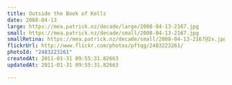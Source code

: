 ```yaml
---
title: Outside the Book of Kells
date: 2008-04-13
large: https://mea.patrick.nz/decade/large/2008-04-13-2167.jpg
small: https://mea.patrick.nz/decade/small/2008-04-13-2167.jpg
smallRetina: https://mea.patrick.nz/decade/small/2008-04-13-2167@2x.jpg
flickrUrl: http://www.flickr.com/photos/pftqg/2483223261/
photoId: "2483223261"
createdAt: 2011-01-31 09:55:31.82663
updatedAt: 2011-01-31 09:55:31.82663

---
```


